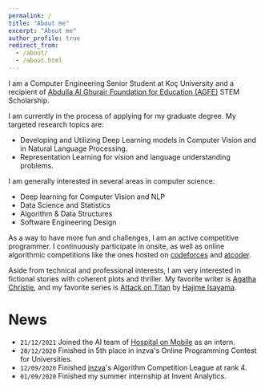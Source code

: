 ```yaml
---
permalink: /
title: "About me"
excerpt: "About me"
author_profile: true
redirect_from:
  - /about/
  - /about.html
---
```


I am a Computer Engineering Senior Student at Koç University and a recipient of [Abdulla Al Ghurair Foundation for Education (AGFE)](https://www.alghurairfoundation.org/en) STEM Scholarship.

I am currently in the process of applying for my graduate degree. My targeted research topics are:

* Developing and Utilizing Deep Learning models in Computer Vision and in Natural Language Processing.
* Representation Learning for vision and language understanding problems.

I am generally interested in several areas in computer science:
* Deep learning for Computer Vision and NLP
* Data Science and Statistics
* Algorithm & Data Structures
* Software Engineering Design

As a way to have more fun and challenges, I am an active competitive programmer. I continuously participate in onsite, as well as online algorithmic competitions like the ones hosted on [codeforces](https://codeforces.com/) and [atcoder](https://atcoder.jp/home).

Aside from technical and professional interests, I am very interested in fictional stories with coherent plots and thriller. My favorite writer is [Agatha Christie](https://en.wikipedia.org/wiki/Agatha_Christie), and my favorite series is [Attack on Titan](https://en.wikipedia.org/wiki/Attack_on_Titan) by [Hajime Isayama](https://en.wikipedia.org/wiki/Hajime_Isayama).  

# News
* `21/12/2021` Joined the AI team of [Hospital on Mobile](https://www.hospitalonmobile.com/) as an intern.
* `28/12/2020` Finished in 5th place in inzva's Online Programming Contest for Universities.
* `12/09/2020` Finished [inzva](https://inzva.com/)'s Algorithm Competition League at rank 4.
* `01/09/2020` Finished my summer internship at Invent Analytics.
